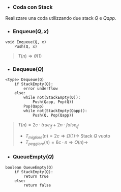 - ### Coda con Stack
Realizzare una coda utilizzando due stack $Q$ e $Qapp$.

- ### Enqueue($Q, x$)
``` Pseudocodice TI:"Enqueue" "FOLD"
void Enqueue(Q, x)
	Push(Q, x)
```

>$T(n)\Rightarrow θ(1)$ 

- ### Dequeue($Q$)
``` Pseudocodice TI:"Dequeue" "FOLD"
<type> Dequeue(Q)
	if StackEmpty(Q):
		error underflow
	else:
		while not(StackEmpty(Q)):
			Push(Qapp, Pop(Q))
		Pop(Qapp)
		while not(StackEmpty(Qapp)):
			Push(Q, Pop(Qapp))
```

>$T(n) = 2c·true_{if} + 2n·false_{if}$ 
>- $T_{migliore}(n) = 2c \Rightarrow Ω(1) \rightarrow$ Stack $Q$ vuoto
>- $T_{peggiore}(n) = 6c·n \Rightarrow O(n) \rightarrow$ 

- ### QueueEmpty($Q$)
``` Pseudocodice TI:"QueueEmpty" "FOLD"
boolean QueueEmpty(Q)
	if StackEmpty(Q):
		return true
	else:
		return false
```